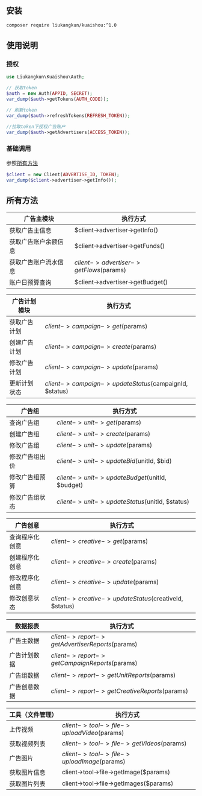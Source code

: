 ## 安装
```bash
composer require liukangkun/kuaishou:^1.0
```

## 使用说明

### 授权

```php
use Liukangkun\Kuaishou\Auth;

// 获取token
$auth = new Auth(APPID, SECRET);
var_dump($auth->getTokens(AUTH_CODE));

// 刷新token
var_dump($auth->refreshTokens(REFRESH_TOKEN));

//拉取token下授权广告账户
var_dump($auth->getAdvertisers(ACCESS_TOKEN));
```

### 基础调用

参照[所有方法](#所有方法)

```php
$client = new Client(ADVERTISE_ID, TOKEN);
var_dump($client->advertiser->getInfo());
```
## 所有方法

广告主模块|执行方式
---|---
获取广告主信息|$client->advertiser->getInfo()
获取广告账户余额信息|$client->advertiser->getFunds()
获取广告账户流水信息|$client->advertiser->getFlows($params)
账户日预算查询|$client->advertiser->getBudget()

广告计划模块|执行方式
---|---
获取广告计划|$client->campaign->get($params)
创建广告计划|$client->campaign->create($params)
修改广告计划|$client->campaign->update($params)
更新计划状态|$client->campaign->updateStatus($campaignId, $status)

广告组|执行方式
---|---
查询广告组|$client->unit->get($params)
创建广告组|$client->unit->create($params)
修改广告组|$client->unit->update($params)
修改广告组出价|$client->unit->updateBid($unitId, $bid)
修改广告组预算|$client->unit->updateBudget($unitId, $budget)
修改广告组状态|$client->unit->updateStatus($unitId, $status)

广告创意|执行方式
---|---
查询程序化创意|$client->creative->get($params)
创建程序化创意|$client->creative->create($params)
修改程序化创意|$client->creative->update($params)
修改创意状态|$client->creative->updateStatus($creativeId, $status)

数据报表|执行方式
---|---
广告主数据|$client->report->getAdvertiserReports($params)
广告计划数据|$client->report->getCampaignReports($params)
广告组数据|$client->report->getUnitReports($params)
广告创意数据|$client->report->getCreativeReports($params)

工具（文件管理）|执行方式
---|---
上传视频|$client->tool->file->uploadVideo($params)
获取视频列表|$client->tool->file->getVideos($params)
广告图片|$client->tool->file->uploadImage($params)
获取图片信息|client->tool->file->getImage($params)
获取图片列表|client->tool->file->getImages($params)


